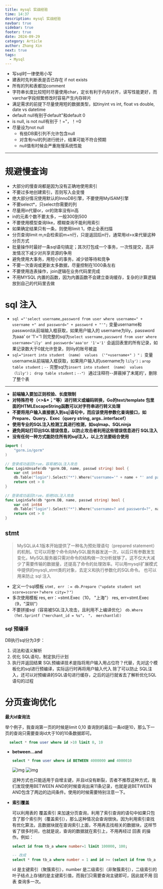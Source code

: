 ```yaml
---
title: mysql 实战经验
time: 14:37
description: mysql 实战经验
navbar: true
sidebar: true
footer: true
date: 2024-09-29
category: Article
author: Zhang Xin
next: true
tags:
  - Mysql
---
```


- 写sql时一律使用小写
- 建表时先判断表是否已存在 if not exists
- 所有的列和表都加comment
- 字符串长度比较短时尽量使用char，定长有利于内存对齐，读写性能更好，而varchar字段频繁修改时容易产生内存碎片
- 满足需求的前提下尽量使用短的数据类型，如tinyint vs int, float vs double, date vs datetime
- default null有别于default"和default 0
- is null, is not null有别于！="，！=0
- 尽量设为not null
	- 有些DB索引列不允许包含null
	- 对含有nul的列进行统计，结果可能不符合预期
	- null值有时候会严重拖慢系统性能
---

# 规避慢查询
- 大部分的慢查询都是因为没有正确地使用索引
- 不要过多地创建索引，否则写入会变慢
- 绝大部分情况使用默认的InnoDB引擎，不要使用MyISAM引擎
- 不要select*，只select你需要的列
- 尽量用in代替or，or的效率没有in高
- in的元素个数不要太多，一般300到500
- 不要使用模型查询like，模糊查询不能利用索引
- 如果确定结果只有一条，则使用limit 1，停止全表扫描
- 分页查询limit m,n会检索前m+n行，只是返回后n行，通常用id>x来代替这种分页方式
- 批量操作时最好一条sql语句搞定；其次打包成一个事务，一次性提交，高并发情况下减少对共享资源的争用
- 避免使用大事务，用短小的事务，减少锁等待和竞争
- 不要一次查询或更新太多数据，尽量控制在1000条左右
- 不要使用连表操作，join逻辑在业务代码里完成
- 不用MYSQL 内置的函数，因为内置函数不会建立查询缓存，复杂的计算逻辑放到自己的代码里去做
# sql 注入
- `sql ="'select username,password from user where username=" + username +" and password=" + password + "'";`
	变量username和password从前端输入框获取，如果用户输入的 username为lily，password为aaa' or '1'='1
	则完整的sql为`select username,password from user where username="ily' and password='aaa'or '1'='1'`
	会返回表里的所有记录，如果记录数大于0就允许登录，则lily的账号被盗
- `sql="insert into student （name） values （'"+username+" ）"；`
	变量username从前端输入框获取，如果用户输入的username为 `lily'）；arop table student；--`
	完整sql为`insert into student （name） values （lily'）； drop table student；--"）`
	通过注释符--屏蔽掉了末尾的'，删除了整个表
---
- **前端输入要加正则校验、长度限制**
- **对特殊符号（<>&\*；"等）进行转义或编码转换，Go的text/template 包里面的HTMLEscapeString函数可以对字符串进行转义处理**
- **不要将用户输入直接嵌入到sq|语句中，而应该使用参数化查询接口，如Prepare、Query、Exec（query string, args..interfacef）**
- **使用专业的SQL注入检测工具进行检测，如sqlmap、SQLninja**
- **避免网站打印出SQL错误信息，以防止攻击者利用这些错误信息进行 SQL注入**
- **没有任何一种方式能防住所有的sql注入，以上方法要结合使用**
```go
import (  
    "gorm.io/gorm"  
)  
  
// 登录成功返回true。容易被SQL注入攻击  
func LoginUnsafe(db *gorm.DB, name, passwd string) bool {  
    var cnt int64  
    db.Table("login").Select("*").Where("username='" + name + "' and password='" + passwd + "'").Count(&cnt)  
    return cnt > 0  
}  
  
// 登录成功返回true。拒绝SQL注入攻击  
func LoginSafe(db *gorm.DB, name, passwd string) bool {  
    var cnt int64  
    db.Table("login").Select("*").Where("username=? and password=?", name, passwd).Count(&cnt)  
    return cnt > 0  
}
```

## stmt

> MySQL从4.1版本开始提供了一种名为预处理语句（prepared statement）的机制。它可以将整个命令向MySQL服务器发送一次，以后只有参数发生变化，MySQL服务器只需对命令的结构做一次分析就够了。这不仅大大减少了需要传输的数据量，还提高了命令的处理效率。可以用mysqli扩展模式中提供的mysqli_stmt类的对象，去定义和执行参数化的SQL命令。
> 也可以用来防止 sql 注入

- 定义一个sql模板 `stmt, err ：= db.Prepare（"update student set score=score+？where city=？"）`
- 多次使用模板
	res, err：=stmt.Exec（10， "上海"）
	res, err=stmt.Exec（9，"深圳”）
- 不要拼接sql（容易被SQL注入攻击，且利用不上编译优化）
	`db.Where（fmt.Sprintf（"merchant_id = %s"， "， merchantld））`
### sql 预编译

DB执行sql分为3步：
1. 词法和语义解析
2. 优化 SQL语句，制定执行计划
3. 执行并返回结果
SQL预编译技术是指将用户输入用占位符？代替，先对这个模板化的sql进行预编译，实际运行时再将用户输入代入
除了可以防止 SQL注入，还可以对预编译的SQL语句进行缓存，之后的运行就省去了解析优化SQL语句的过程

# 分页查询优化

 **最大id查询法**

  举个例子，我查询第一页的时候是limit 0,10 查询到的最后一条id是10，那么下一页的查询只需要查询id大于10的10条数据即可。
```sql
  select * from user where id >10 limit 0, 10
```

- **between...and**

  ```sql
  select * from user where id BETWEEN 4000000 and 4000010
  ```

  ![img](https://img-blog.csdnimg.cn/20200322113011199.png)
  ![img](https://img-blog.csdnimg.cn/20200322112836413.png)

  这种方式也只能适用于自增主键，并且id没有断裂，否者不推荐这种方式，我们发现使用BETWEEN AND的时候查询出来11条记录，也就是说BETWEEN AND包含了两边的边间条件。使用的时候需要特别注意一下。

- **索引覆盖**

  可以利用表的 覆盖索引 来加速分页查询，利用了索引查询的语句中如果只包含了那个索引列（覆盖索引），那么这种情况会查询很快。因为利用索引查找有优化算法，且数据块就在查询索引上面，不用再去找相关的数据块，这样节省了很多时间，也就是说，查询的数据就在索引上，不用再经过 回表 的操作。例如：

  ```sql
  select id from tb_a where number=1 limit 100000, 100;

  -- 改成
  select * from tb_a where number = 1 and id >= (select id from tb_a where number = 1 limit 100000, 1) limit 100;
  ```

  id 是主键索引（聚簇索引），number 是二级索引（非聚簇索引），二级索引的叶子结点上存储的是主键索引值，而我们只需要查询主键即可，因此就不用 回表 查询多一次。

